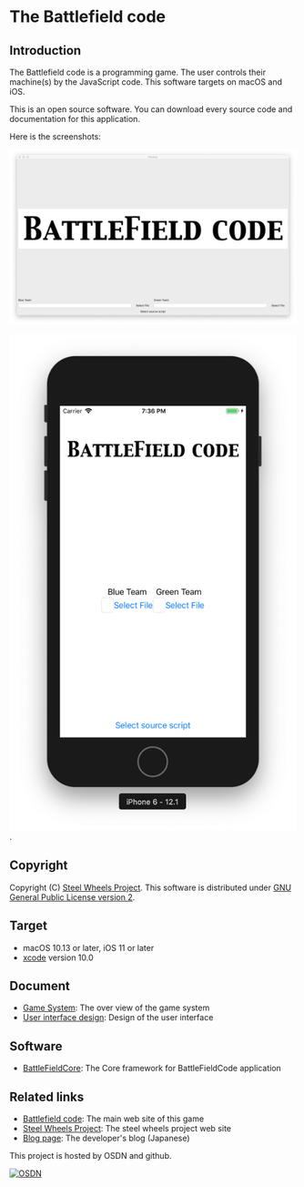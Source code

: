 # The Battlefield code
## Introduction
The Battlefield code is a programming game.
The user controls their machine(s) by the JavaScript code.
This software targets on macOS and iOS.

This is an open source software. You can download every source code and documentation for this application.

Here is the screenshots:

![Startup Screen for macOS](https://github.com/steelwheels/BattleFieldCode/blob/master/Document/ScreenShot/StartupScreen-macOS.jpg "Startup Screen for macOS")

![Startup Screen for iOS](https://github.com/steelwheels/BattleFieldCode/blob/master/Document/ScreenShot/StartupScreen-iOS.png  "Startup Screen for iOS").

## Copyright
Copyright (C) [Steel Wheels Project](http://steelwheels.github.io). This software is distributed under [GNU General Public License version 2](https://opensource.org/licenses/GPL-2.0).

## Target
* macOS 10.13 or later, iOS 11 or later
* [xcode](https://developer.apple.com/xcode/) version 10.0

## Document
* [Game System](https://github.com/steelwheels/BattleFieldCode/blob/master/Document/GameSystem.md): The over view of the game system
* [User interface design](https://github.com/steelwheels/BattleFieldCode/blob/master/Document/UserInterface.md): Design of the user interface

## Software
* [BattleFieldCore](https://github.com/steelwheels/BattleFieldCode/blob/master/BattleFieldCore/README.md): The Core framework for BattleFieldCode application

## Related links
* [Battlefield code](https://github.com/steelwheels/BattleFieldCode): The main web site of this game
* [Steel Wheels Project](http://steelwheels.github.io): The steel wheels project web site
* [Blog page](https://steel-wheels-project.hatenablog.jp/): The developer's blog (Japanese)

This project is hosted by OSDN and github.

<a href="https://osdn.net/"><img src="http://osdn.net/sflogo.php?group_id=11139&type=1" width="96" height="29" border="0" alt="OSDN"></a>
